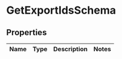 # GetExportIdsSchema

## Properties
Name | Type | Description | Notes
------------ | ------------- | ------------- | -------------
